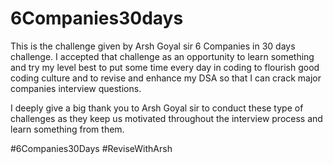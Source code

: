 # 6Companies30days
This is the challenge given by Arsh Goyal sir 6 Companies in 30 days challenge. I accepted that challenge as an opportunity to learn something and try my level best to put some time every day in coding to flourish good coding culture and to revise and enhance my DSA so that I can crack major companies interview questions.

I deeply give a big thank you to Arsh Goyal sir to conduct these type of challenges as they keep us motivated throughout the interview process and learn something from them.

#6Companies30Days #ReviseWithArsh
